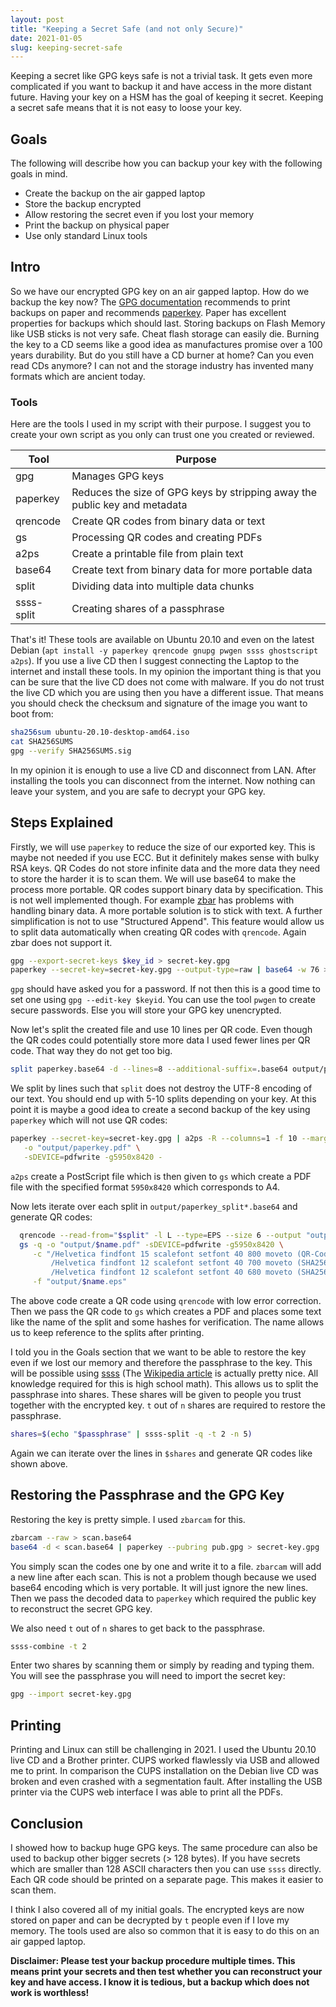 ```yaml
---
layout: post
title: "Keeping a Secret Safe (and not only Secure)"
date: 2021-01-05
slug: keeping-secret-safe
---
```


Keeping a secret like GPG keys safe is not a trivial task. It gets even more complicated if you want to backup it and have access in the more distant future. Having your key on a HSM has the goal of keeping it secret. Keeping a secret safe means that it is not easy to loose your key. 

## Goals

The following will describe how you can backup your key with the following goals in mind.

* Create the backup on the air gapped laptop
* Store the backup encrypted
* Allow restoring the secret even if you lost your memory
* Print the backup on physical paper
* Use only standard Linux tools

## Intro

So we have our encrypted GPG key on an air gapped laptop. How do we backup the key now? 
The [GPG documentation](https://gnupg.org/documentation/manuals/gnupg-devel/Operational-GPG-Commands.html#Operational-GPG-Commands) recommends to print backups on paper and recommends [paperkey](https://www.jabberwocky.com/software/paperkey/). Paper has excellent properties for backups which should last. Storing backups on Flash Memory like USB sticks is not very safe. Cheat flash storage can easily die. Burning the key to a CD seems like a good idea as manufactures promise over a 100 years durability. But do you still have a CD burner at home? Can you even read CDs anymore? I can not and the storage industry has invented many formats which are ancient today.

### Tools

Here are the tools I used in my script with their purpose. I suggest you to create your own script as you only can trust one you created or reviewed.

|Tool|Purpose|
|---|---|
|gpg|Manages GPG keys|
|paperkey|Reduces the size of GPG keys by stripping away the public key and metadata|
|qrencode|Create QR codes from binary data or text|
|gs|Processing QR codes and creating PDFs|
|a2ps|Create a printable file from plain text|
|base64|Create text from binary data for more portable data|
|split|Dividing data into multiple data chunks|
|ssss-split|Creating shares of a passphrase|

That's it! These tools are available on Ubuntu 20.10 and even on the latest Debian (`apt install -y paperkey qrencode gnupg pwgen ssss ghostscript a2ps`). If you use a live CD then I suggest connecting the Laptop to the internet and install these tools. In my opinion the important thing is that you can be sure that the live CD does not come with malware. If you do not trust the live CD which you are using then you have a different issue. That means you should check the checksum and signature of the image you want to boot from:

```bash
sha256sum ubuntu-20.10-desktop-amd64.iso
cat SHA256SUMS
gpg --verify SHA256SUMS.sig
```
In my opinion it is enough to use a live CD and disconnect from LAN.
After installing the tools you can disconnect from the internet. Now nothing can leave your system, and you are safe to decrypt your GPG key. 

## Steps Explained

Firstly, we will use `paperkey` to reduce the size of our exported key. This is maybe not needed if you use ECC. But it definitely makes sense with bulky RSA keys. QR Codes do not store infinite data and the more data they need to store the harder it is to scan them. We will use base64 to make the process more portable. QR codes support binary data by specification. This is not well implemented though. For example [zbar](http://zbar.sourceforge.net/) has problems with handling binary data. A more portable solution is to stick with text. A further simplification is not to use "Structured Append". This feature would allow us to split data automatically when creating QR codes with `qrencode`. Again zbar does not support it.

```bash
gpg --export-secret-keys $key_id > secret-key.gpg
paperkey --secret-key=secret-key.gpg --output-type=raw | base64 -w 76 > paperkey.base64
```

`gpg` should have asked you for a password. If not then this is a good time to set one using `gpg --edit-key $keyid`. You can use the tool `pwgen` to create secure passwords. Else you will store your GPG key unencrypted.

Now let's split the created file and use 10 lines per QR code. Even though the QR codes could potentially store more data I used fewer lines per QR code. That way they do not get too big.

```bash
split paperkey.base64 -d --lines=8 --additional-suffix=.base64 output/paperkey_split
```

We split by lines such that `split` does not destroy the UTF-8 encoding of our text. You should end up with 5-10 splits depending on your key. At this point it is maybe a good idea to create a second backup of the key using `paperkey` which will not use QR codes:

```bash
paperkey --secret-key=secret-key.gpg | a2ps -R --columns=1 -f 10 --margin=0 --no-header -o - | gs \
   -o "output/paperkey.pdf" \
   -sDEVICE=pdfwrite -g5950x8420 -
```

`a2ps` create a PostScript file which is then given to `gs` which create a PDF file with the specified format `5950x8420` which corresponds to A4.

Now lets iterate over each split in `output/paperkey_split*.base64` and generate QR codes:

```bash
  qrencode --read-from="$split" -l L --type=EPS --size 6 --output "output/$name.eps"
  gs -q -o "output/$name.pdf" -sDEVICE=pdfwrite -g5950x8420 \
     -c "/Helvetica findfont 15 scalefont setfont 40 800 moveto (QR-Code $name) show
         /Helvetica findfont 12 scalefont setfont 40 700 moveto (SHA256 of split: $split_sum) show
         /Helvetica findfont 12 scalefont setfont 40 680 moveto (SHA256 of paperkey: $paperkey_sum) show" \
     -f "output/$name.eps"
```

The above code create a QR code using `qrencode` with low error correction. Then we pass the QR code to `gs` which creates a PDF and places some text like the name of the split and some hashes for verification. The name allows us to keep reference to the splits after printing.

I told you in the Goals section that we want to be able to restore the key even if we lost our memory and therefore the passphrase to the key. This will be possible using [ssss](http://point-at-infinity.org/ssss/) (The [Wikipedia article](https://en.wikipedia.org/wiki/Shamir%27s_Secret_Sharing) is actually pretty nice. All knowledge required for this is high school math).  This allows us to split the passphrase into shares. These shares will be given to people you trust together with the encrypted key. `t` out of `n` shares are required to restore the passphrase.

```bash
shares=$(echo "$passphrase" | ssss-split -q -t 2 -n 5) 
```

Again we can iterate over the lines in `$shares` and generate QR codes like shown above.


## Restoring the Passphrase and the GPG Key

Restoring the key is pretty simple. I used `zbarcam` for this.

```bash
zbarcam --raw > scan.base64
base64 -d < scan.base64 | paperkey --pubring pub.gpg > secret-key.gpg
```

You simply scan the codes one by one and write it to a file. `zbarcam` will add a new line after each scan. This is not a problem though because we used base64 encoding which is very portable. It will just ignore the new lines. Then we pass the decoded data to `paperkey` which required the public key to reconstruct the secret GPG key.

We also need `t` out of `n` shares to get back to the passphrase.

```bash
ssss-combine -t 2
```

Enter two shares by scanning them or simply by reading and typing them. You will see the passphrase you will need to import the secret key:

```bash
gpg --import secret-key.gpg
```

## Printing

Printing and Linux can still be challenging in 2021. I used the Ubuntu 20.10 live CD and a Brother printer. CUPS worked flawlessly via USB and allowed me to print. In comparison the CUPS installation on the Debian live CD was broken and even crashed with a segmentation fault.
After installing the USB printer via the CUPS web interface I was able to print all the PDFs.

## Conclusion

I showed how to backup huge GPG keys. The same procedure can also be used to backup other bigger secrets (> 128 bytes). If you have secrets which are smaller than 128 ASCII characters then you can use `ssss` directly.
Each QR code should be printed on a separate page. This makes it easier to scan them.

I think I also covered all of my initial goals. The encrypted keys are now stored on paper and can be decrypted by `t` people even if I love my memory. The tools used are also so common that it is easy to do this on an air gapped laptop.

**Disclaimer: Please test your backup procedure multiple times. This means print your secrets and then test whether you can reconstruct your key and have access. I know it is tedious, but a backup which does not work is worthless!**
